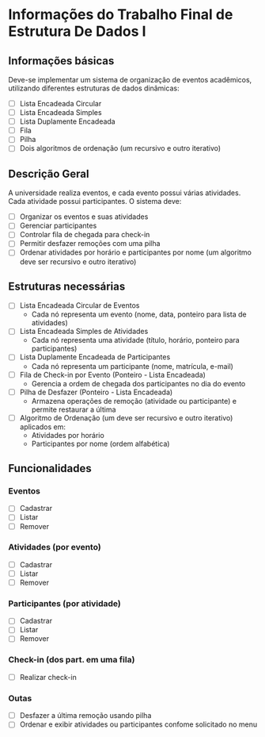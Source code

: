 # Informações do Trabalho Final de Estrutura De Dados I

## Informações básicas

Deve-se implementar um sistema de organização de eventos acadêmicos, utilizando diferentes estruturas de dados dinâmicas:

* [ ] Lista Encadeada Circular
* [ ] Lista Encadeada Simples
* [ ] Lista Duplamente Encadeada
* [ ] Fila
* [ ] Pilha
* [ ] Dois algoritmos de ordenação (um recursivo e outro iterativo)

## Descrição Geral

A universidade realiza eventos, e cada evento possui várias atividades. Cada atividade possui participantes. O sistema deve:

* [ ] Organizar os eventos e suas atividades
* [ ] Gerenciar participantes
* [ ] Controlar fila de chegada para check-in
* [ ] Permitir desfazer remoções com uma pilha
* [ ] Ordenar atividades por horário e participantes por nome (um algoritmo deve ser recursivo e outro iterativo)

## Estruturas necessárias

* [ ] Lista Encadeada Circular de Eventos
  * Cada nó representa um evento (nome, data, ponteiro para lista de atividades)
* [ ] Lista Encadeada Simples de Atividades
  * Cada nó representa uma atividade (título, horário, ponteiro para participantes)
* [ ] Lista Duplamente Encadeada de Participantes
  * Cada nó representa um participante (nome, matrícula, e-mail)
* [ ] Fila de Check-in por Evento (Ponteiro - Lista Encadeada)
  * Gerencia a ordem de chegada dos participantes no dia do evento
* [ ] Pilha de Desfazer (Ponteiro - Lista Encadeada)
  * Armazena operações de remoção (atividade ou participante) e permite restaurar a última
* [ ] Algoritmo de Ordenação (um deve ser recursivo e outro iterativo) aplicados em:
  * Atividades por horário
  * Participantes por nome (ordem alfabética)

## Funcionalidades

### Eventos

* [ ] Cadastrar
* [ ] Listar
* [ ] Remover

### Atividades (por evento)

* [ ] Cadastrar
* [ ] Listar
* [ ] Remover

### Participantes (por atividade)

* [ ] Cadastrar
* [ ] Listar
* [ ] Remover

### Check-in (dos part. em uma fila)

* [ ] Realizar check-in

### Outas

* [ ] Desfazer a última remoção usando pilha
* [ ] Ordenar e exibir atividades ou participantes confome solicitado no menu
